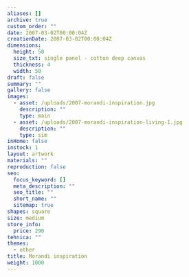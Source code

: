 ```yaml
---
aliases: []
archive: true
custom_order: ""
date: 2007-03-02T00:00:04Z
creationDate: 2007-03-02T00:00:04Z
dimensions:
  height: 50
  size_txt: single panel - cotton deep canvas
  thickness: 4
  width: 50
draft: false
summary: ""
gallery: false
images:
  - asset: /uploads/2007-morandi-inspiration.jpg
    description: ""
    type: main
  - asset: /uploads/2007-morandi-inspiration-living-1.jpg
    description: ""
    type: sim
inHome: false
instock: 1
layout: artwork
materials: ""
reproduction: false
seo:
  focus_keyword: []
  meta_description: ""
  seo_title: ""
  short_name: ""
  sitemap: true
shapes: square
size: medium
store_info:
  price: 290
tehnica: ""
themes:
  - other
title: Morandi inspiration
weight: 1000
---
```


